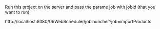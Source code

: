 Run this project on the server and pass the parame job with jobid (that you want to run)

http://localhost:8080/06WebScheduler/joblauncher?job=importProducts
